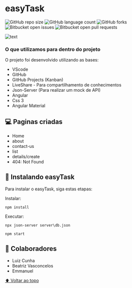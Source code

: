 # easyTask

<!---Esses são exemplos. Veja https://shields.io para outras pessoas ou para personalizar este conjunto de escudos. Você pode querer incluir dependências, status do projeto e informações de licença aqui--->

![GitHub repo size](https://img.shields.io/github/repo-size/oluizcunha/-AngularChallenge?style=for-the-badge)
![GitHub language count](https://img.shields.io/github/languages/count/oluizcunha/-AngularChallenge?style=for-the-badge)
![GitHub forks](https://img.shields.io/github/forks/oluizcunha/-AngularChallenge?style=for-the-badge)
![Bitbucket open issues](https://img.shields.io/bitbucket/issues/oluizcunha/-AngularChallenge?style=for-the-badge)
![Bitbucket open pull requests](https://img.shields.io/bitbucket/pr-raw/oluizcunha/-AngularChallenge?style=for-the-badge)

![text](https://user-images.githubusercontent.com/53011340/124966988-e65e8a80-dff1-11eb-98cf-94016f3a0ab4.png)


### O que utilizamos para dentro do projeto

O projeto foi desenvolvido utilizando as bases:

- VScode
- GitHub
- GitHub Projects (Kanban)
- LiveShare - Para compartilhamento de conhecimentos
- Json-Server (Para realizar um mock de API)
- Angular
- Css 3
- Angular Material

## 💻 Paginas criadas

- Home
- about
- contact-us
- list
- details/create
- 404: Not Found

## 🚀 Instalando easyTask

Para instalar o easyTask, siga estas etapas:

Instalar:
```
npm install
```

Executar:
```
npx json-server server\db.json 
```
```
npm start
```



## 🤝 Colaboradores

- Luiz Cunha
- Beatriz Vasconcelos
- Emmanuel 


[⬆ Voltar ao topo](#nome-do-projeto)<br>
